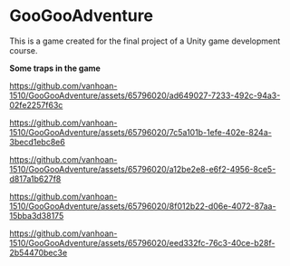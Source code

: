 # GooGooAdventure
This is a game created for the final project of a Unity game development course.

**Some traps in the game**


https://github.com/vanhoan-1510/GooGooAdventure/assets/65796020/ad649027-7233-492c-94a3-02fe2257f63c



https://github.com/vanhoan-1510/GooGooAdventure/assets/65796020/7c5a101b-1efe-402e-824a-3becd1ebc8e6



https://github.com/vanhoan-1510/GooGooAdventure/assets/65796020/a12be2e8-e6f2-4956-8ce5-d817a1b627f8



https://github.com/vanhoan-1510/GooGooAdventure/assets/65796020/8f012b22-d06e-4072-87aa-15bba3d38175



https://github.com/vanhoan-1510/GooGooAdventure/assets/65796020/eed332fc-76c3-40ce-b28f-2b54470bec3e

